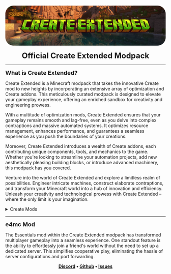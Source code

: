 <p align="center">
<a title="Discord" href="https://discord.gg/Tb7WVpdEsU">
<img src="https://raw.githubusercontent.com/OwOPetMinecraft/create-extended/main/Banner.png"  width="768"  alt="Create Extended Modpack banner">
</a>
</p>
<p></p>

<p align="center">
<span><strong><font size="5">Official Create Extended Modpack</font></strong></span>
</p>


---

</strong>
</center>      
<p></p>

<span><strong><font size="4">What is Create Extended?</font></strong></span>

<p>Create Extended is a Minecraft modpack that takes the innovative Create mod to new heights by incorporating an extensive array of optimization and Create addons. This meticulously curated modpack is designed to elevate your gameplay experience, offering an enriched sandbox for creativity and engineering prowess.

With a multitude of optimization mods, Create Extended ensures that your gameplay remains smooth and lag-free, even as you delve into complex contraptions and massive automated systems. It optimizes resource management, enhances performance, and guarantees a seamless experience as you push the boundaries of your creations.

Moreover, Create Extended introduces a wealth of Create addons, each contributing unique components, tools, and mechanics to the game. Whether you're looking to streamline your automation projects, add new aesthetically pleasing building blocks, or introduce advanced machinery, this modpack has you covered.

Venture into the world of Create Extended and explore a limitless realm of possibilities. Engineer intricate machines, construct elaborate contraptions, and transform your Minecraft world into a hub of innovation and efficiency. Unleash your creativity and technological prowess with Create Extended – where the only limit is your imagination.
</p>
                                                             
<details>
<summary>Create Mods</summary>

- [Create Fabric](https://modrinth.com/mod/create-fabric)
- [Create: Steam 'n' Rails](https://modrinth.com/mod/create-steam-n-rails)
- [Create Goggles](https://modrinth.com/mod/create-goggles)
- [Create Enchantment Industry Fabric](https://modrinth.com/mod/create-enchantment-industry-fabric)
- [Create Crafts & Additions](https://modrinth.com/mod/createaddition)
- [Create Big Cannons](https://modrinth.com/mod/create-big-cannons)
- [Create: Extended Cogwheels](https://modrinth.com/mod/extended-cogwheels)

</details>







---
<span><strong><font size="4">e4mc Mod</font></strong></span>

The Essentials mod within the Create Extended modpack has transformed multiplayer gameplay into a seamless experience. One standout feature is the ability to effortlessly join a friend's world without the need to set up a dedicated server. This simplifies cooperative play, eliminating the hassle of server configurations and port forwarding.



<p></p>

<p align="center">
<strong>
<a href="https://discord.gg/Tb7WVpdEsU"><font>Discord</font></a><font> •</font> 
<a href="https://github.com/OwOPetMinecraft/create-extended"><font>Github</font></a><font> •</font> 
<a href="https://github.com/OwOPetMinecraft/create-extended/issues"><font>Issues</font></a>
</p>
<p></p>
